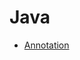 # Java
- [Annotation](https://github.com/oscar51011/javademo/tree/master/src/PracticeJava/annotation)
